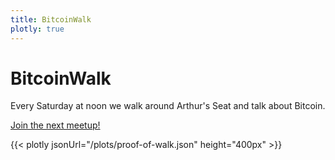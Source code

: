 ```yaml
---
title: BitcoinWalk
plotly: true
---
```


# BitcoinWalk

Every Saturday at noon we walk around Arthur's Seat and talk about Bitcoin.

[Join the next meetup!](https://www.meetup.com/BitcoinWalk/)

{{< plotly jsonUrl="/plots/proof-of-walk.json" height="400px" >}}

